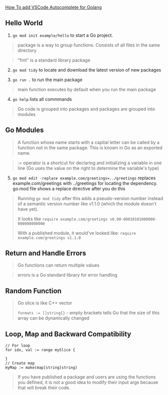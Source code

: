 [How To add VSCode Autocomplete for Golang](https://medium.com/backend-habit/setting-golang-plugin-on-vscode-for-autocomplete-and-auto-import-30bf5c58138a)

## Hello World

1. `go mod init example/hello` to start a Go project.

> package is a way to group functions. Consists of all files in the same directory

> "fmt" is a standard library package

2. `go mod tidy` to locate and download the latest version of new packages

3. `go run .` to run the main package

> main function executes by default when you run the main package

4. `go help` lists all commmands

> Go code is grouped into packages and packages are grouped into modules

## Go Modules

> A function whose name starts with a capital letter can be called by a function not in the same package. This is known in Go as an exported name.

> := operator is a shortcut for declaring and initializing a variable in one line (Go uses the value on the right to determine the variable's type)

5. `go mod edit -replace example.com/greetings=../greetings` replaces example.com/greetings with ../greetings for locating the dependency. go.mod file shows a replace directive after you do this

> Running `go mod tidy` after this adds a pseudo-version number instead of a semantic version number like v1.1.0 (which the module doesn't have yet).
>
> It looks like `require example.com/greetings v0.00-00010101000000-000000000000`
>
> With a published module, it would've looked like:
> `require example.com/greetings v1.1.0`

## Return and Handle Errors

> Go functions can return multiple values

> errors is a Go standard library for error handling

## Random Function

> Go slice is like C++ vector
>
> `formats := []string{}` - empty brackets tells Go that the size of this array can be dynamically changed

## Loop, Map and Backward Compatibility

    // For loop
    for idx, val := range mySlice {

    }
    // Create map
    myMap := make(map[string]string)

> If you have published a package and users are using the functions you defined, it is not a good idea to modify their input args because that will break their code.
